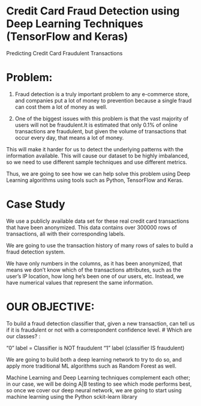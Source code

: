 # Credit Card Fraud Detection using Deep Learning Techniques (TensorFlow and Keras)

Predicting Credit Card Fraudulent Transactions 

# Problem:

1) Fraud detection is a truly important problem to any e-commerce store, and companies put a lot of money to prevention because a single fraud can cost them a lot of money as well.

2) One of the biggest issues with this problem is that the vast majority of users will not be fraudulent.It is estimated that only 0.1% of online transactions are fraudulent, but given the volume of transactions that occur every day, that means a lot of money.

This will make it harder for us to detect the underlying patterns with the information available. This will cause our dataset to be highly imbalanced, so we need to use different sample techniques and use different metrics.

Thus, we are going to see how we can help solve this problem using Deep Learning algorithms using tools such as Python, TensorFlow and Keras.

# Case Study

We use a publicly available data set for these real credit card transactions that have been anonymized. This data contains over 300000 rows of transactions, all with their corresponding labels.

We are going to use the transaction history of many rows of sales to build a fraud detection system.

We have only numbers in the columns, as it has been anonymized, that means we don’t know which of the transactions attributes, such as the user’s IP location, how long he’s been one of our users, etc. Instead, we have numerical values that represent the same information.

# OUR OBJECTIVE: 

To build a fraud detection classifier that, given a new transaction, can tell us if it is fraudulent or not with a correspondent confidence level. # Which are our classes? : 

“0” label = Classifier is NOT fraudulent
“1” label (classifier IS fraudulent)

We are going to build both a deep learning network to try to do so, and apply more traditional ML algorithms such as Random Forest as well. 

Machine Learning and Deep Learning techniques complement each other; in our case, we will be doing A|B testing to see which mode performs best, so once we cover our deep neural network, we are going to start using machine learning using the Python sckit-learn library  
